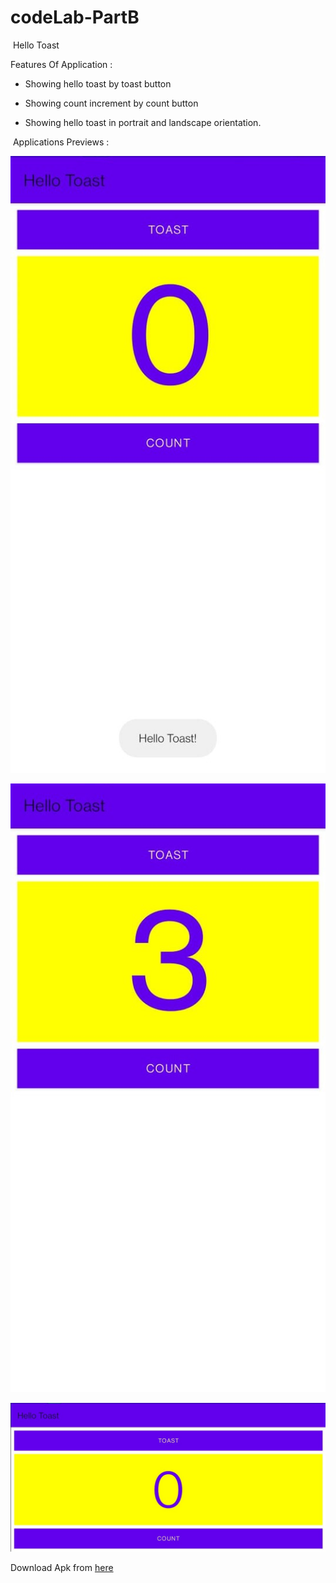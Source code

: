 # codeLab-PartB
 Hello Toast

Features Of Application :

- Showing hello toast by toast button
  
- Showing count increment by count button
  
- Showing hello toast in portrait and landscape orientation.
  

 Applications Previews :

![1jpeg](https://github.com/priyal-gopawat/Storage/blob/main/Code%20Labs/Part%20B/1.jpeg)

![2jpeg](https://github.com/priyal-gopawat/Storage/blob/main/Code%20Labs/Part%20B/2.jpeg)

![3jpeg](https://github.com/priyal-gopawat/Storage/blob/main/Code%20Labs/Part%20B/3.jpeg)

Download Apk from [here](https://github.com/priyal-gopawat/codeLab-PartB/releases/download/1.0/app-debug.apk)
